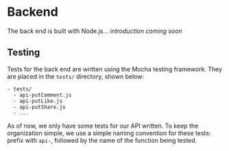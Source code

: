 # Backend

The back end is built with Node.js... *introduction coming soon*

## Testing

Tests for the back end are written using the Mocha testing framework. They are placed in the `tests/` directory, shown below:

```
- tests/
  - api-putComment.js
  - api-putLike.js
  - api-putShare.js
  - ...
```

As of now, we only have some tests for our API written. To keep the organization simple, we use a simple naming convention for these tests: prefix with `api-`, followed by the name of the function being tested.

